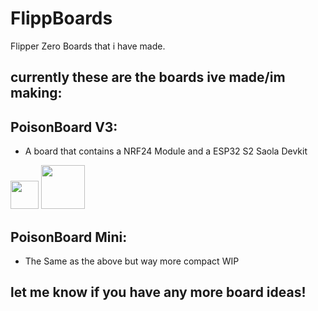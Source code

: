 # FlippBoards
Flipper Zero Boards that i have made.

## currently these are the boards ive made/im making:


## PoisonBoard V3:
- A board that contains a NRF24 Module and a ESP32 S2 Saola Devkit
<div align="left">
  <img height="45" src="https://cdn.discordapp.com/attachments/1105916363081515029/1163064099714891806/Screenshot_2023-10-15_124000.png?ex=653e36da&is=652bc1da&hm=0640cf9c2291409453bdd94e187873ecbb6fee1edfab61a56cf9a2016fc04729&"  />
  <img height="70" src="https://cdn.discordapp.com/attachments/1105916363081515029/1167517332755730542/Poisonboard_case_v12.png?ex=654e6a3f&is=653bf53f&hm=79d8a215be8521e50ad16a02c1088c06086da82660d355b11c731ce030f0bda9&"  />
</div>

## PoisonBoard Mini:
- The Same as the above but way more compact WIP
  


## let me know if you have any more board ideas!
